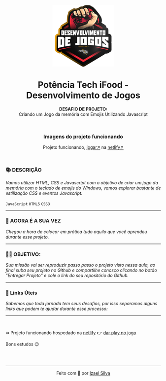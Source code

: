 <div align="center">
  <img src="../../assets/image.png" width="200"/>

  # Potência Tech iFood - Desenvolvimento de Jogos
  **DESAFIO DE PROJETO:** <br> Criando um Jogo da memória com Emojis Utilizando Javascript

  <br>

  ### Imagens do projeto funcionando
  Projeto funcionando, [jogar↗](https://projeto-detona-ralph.netlify.app/) na [netlify↗](https://www.netlify.com)

  <!-- <img src="./src/images/"/> -->
</div>

<br>

### 📚 DESCRIÇÃO
*Vamos utilizar HTML, CSS e Javascript com o objetivo de criar um jogo da memória com o teclado de emojis do Windows, vamos explorar bastante de estilização CSS e eventos Javascript.* <br><br> ```JavaScript``` ```HTML5``` ```CSS3```

---

### 🎯 AGORA É A SUA VEZ
*Chegou a hora de colocar em prática tudo aquilo que você aprendeu durante esse projeto.*

---

### 👨‍💻 OBJETIVO:
*Sua missão vai ser reproduzir passo passo o projeto visto nessa aula, ao final
suba seu projeto no Github e compartilhe conosco clicando no botão "Entregar Projeto" e cole o link do seu repositório do Github.*

---

### 🔗 Links Úteis
*Sabemos que toda jornada tem seus desafios, por isso separamos alguns links que podem te ajudar durante esse processo:*

---

<br>

➡ Projeto funcionando hospedado na [netlify](https://www.netlify.com) 👉 [dar play no jogo](#)

Bons estudos 😉

<br>
<br>

---

<p align="center">
  Feito com 💖 por
  <a href="https://github.com/ias4g">Izael Silva</a>
</p>